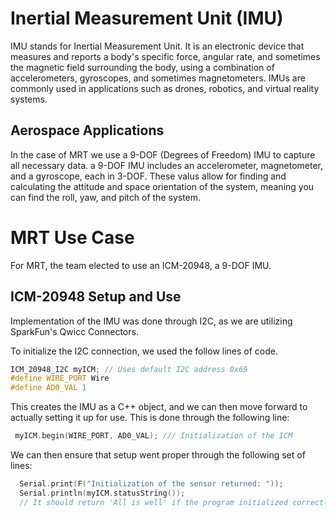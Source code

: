 # Inertial Measurement Unit (IMU) 
IMU stands for Inertial Measurement Unit. It is an electronic device that measures and reports a body's specific force, angular rate, and sometimes the magnetic field surrounding the body, using a combination of accelerometers, gyroscopes, and sometimes magnetometers. IMUs are commonly used in applications such as drones, robotics, and virtual reality systems.

## Aerospace Applications
In the case of MRT we use a 9-DOF (Degrees of Freedom) IMU to capture all necessary data. a 9-DOF IMU includes an accelerometer, magnetometer, and a gyroscope, each in 3-DOF. These valus allow for finding and calculating the attitude and space orientation of the system, meaning you can find the roll, yaw, and pitch of the system.

# MRT Use Case
For MRT, the team elected to use an ICM-20948, a 9-DOF IMU. 

## ICM-20948 Setup and Use
Implementation of the IMU was done through I2C, as we are utilizing SparkFun's Qwicc Connectors.

To initialize the I2C connection, we used the follow lines of code.

```C++
ICM_20948_I2C myICM; // Uses default I2C address 0x69
#define WIRE_PORT Wire
#define AD0_VAL 1
```

This creates the IMU as a C++ object, and we can then move forward to actually setting it up for use. This is done through the following line:

```C++
 myICM.begin(WIRE_PORT, AD0_VAL); /// Initialization of the ICM
```

We can then ensure that setup went proper through the following set of lines:

```C++
  Serial.print(F("Initialization of the sensor returned: "));
  Serial.println(myICM.statusString());
  // It should return 'All is well' if the program initialized correctly
  ```